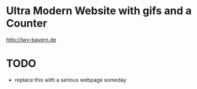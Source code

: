 # Ultra Modern Website with gifs and a Counter

http://lwv-bayern.de

# TODO
* replace this with a serious webpage someday 
